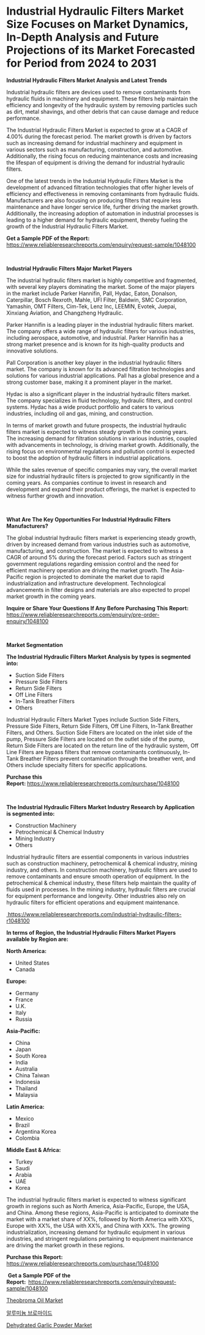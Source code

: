 <p><h1>Industrial Hydraulic Filters Market Size Focuses on Market Dynamics, In-Depth Analysis and Future Projections of its Market Forecasted for Period from 2024 to 2031</h1></p><p><strong>Industrial Hydraulic Filters Market Analysis and Latest Trends</strong></p>
<p><p>Industrial hydraulic filters are devices used to remove contaminants from hydraulic fluids in machinery and equipment. These filters help maintain the efficiency and longevity of the hydraulic system by removing particles such as dirt, metal shavings, and other debris that can cause damage and reduce performance. </p><p>The Industrial Hydraulic Filters Market is expected to grow at a CAGR of 4.00% during the forecast period. The market growth is driven by factors such as increasing demand for industrial machinery and equipment in various sectors such as manufacturing, construction, and automotive. Additionally, the rising focus on reducing maintenance costs and increasing the lifespan of equipment is driving the demand for industrial hydraulic filters. </p><p>One of the latest trends in the Industrial Hydraulic Filters Market is the development of advanced filtration technologies that offer higher levels of efficiency and effectiveness in removing contaminants from hydraulic fluids. Manufacturers are also focusing on producing filters that require less maintenance and have longer service life, further driving the market growth. Additionally, the increasing adoption of automation in industrial processes is leading to a higher demand for hydraulic equipment, thereby fueling the growth of the Industrial Hydraulic Filters Market.</p></p>
<p><strong>Get a Sample PDF of the Report:&nbsp;</strong> <a href="https://www.reliableresearchreports.com/enquiry/request-sample/1048100">https://www.reliableresearchreports.com/enquiry/request-sample/1048100</a></p>
<p>&nbsp;</p>
<p><strong>Industrial Hydraulic Filters Major Market Players</strong></p>
<p><p>The industrial hydraulic filters market is highly competitive and fragmented, with several key players dominating the market. Some of the major players in the market include Parker Hannifin, Pall, Hydac, Eaton, Donalson, Caterpillar, Bosch Rexroth, Mahle, UFI Filter, Baldwin, SMC Corporation, Yamashin, OMT Filters, Cim-Tek, Lenz Inc, LEEMIN, Evotek, Juepai, Xinxiang Aviation, and Changzheng Hydraulic.</p><p>Parker Hannifin is a leading player in the industrial hydraulic filters market. The company offers a wide range of hydraulic filters for various industries, including aerospace, automotive, and industrial. Parker Hannifin has a strong market presence and is known for its high-quality products and innovative solutions.</p><p>Pall Corporation is another key player in the industrial hydraulic filters market. The company is known for its advanced filtration technologies and solutions for various industrial applications. Pall has a global presence and a strong customer base, making it a prominent player in the market.</p><p>Hydac is also a significant player in the industrial hydraulic filters market. The company specializes in fluid technology, hydraulic filters, and control systems. Hydac has a wide product portfolio and caters to various industries, including oil and gas, mining, and construction.</p><p>In terms of market growth and future prospects, the industrial hydraulic filters market is expected to witness steady growth in the coming years. The increasing demand for filtration solutions in various industries, coupled with advancements in technology, is driving market growth. Additionally, the rising focus on environmental regulations and pollution control is expected to boost the adoption of hydraulic filters in industrial applications.</p><p>While the sales revenue of specific companies may vary, the overall market size for industrial hydraulic filters is projected to grow significantly in the coming years. As companies continue to invest in research and development and expand their product offerings, the market is expected to witness further growth and innovation.</p></p>
<p>&nbsp;</p>
<p><strong>What Are The Key Opportunities For Industrial Hydraulic Filters Manufacturers?</strong></p>
<p><p>The global industrial hydraulic filters market is experiencing steady growth, driven by increased demand from various industries such as automotive, manufacturing, and construction. The market is expected to witness a CAGR of around 5% during the forecast period. Factors such as stringent government regulations regarding emission control and the need for efficient machinery operation are driving the market growth. The Asia-Pacific region is projected to dominate the market due to rapid industrialization and infrastructure development. Technological advancements in filter designs and materials are also expected to propel market growth in the coming years.</p></p>
<p><strong>Inquire or Share Your Questions If Any Before Purchasing This Report:</strong> <a href="https://www.reliableresearchreports.com/enquiry/pre-order-enquiry/1048100">https://www.reliableresearchreports.com/enquiry/pre-order-enquiry/1048100</a></p>
<p>&nbsp;</p>
<p><strong>Market Segmentation</strong></p>
<p><strong>The Industrial Hydraulic Filters Market Analysis by types is segmented into:</strong></p>
<p><ul><li>Suction Side Filters</li><li>Pressure Side Filters</li><li>Return Side Filters</li><li>Off Line Filters</li><li>In-Tank Breather Filters</li><li>Others</li></ul></p>
<p><p>Industrial Hydraulic Filters Market Types include Suction Side Filters, Pressure Side Filters, Return Side Filters, Off Line Filters, In-Tank Breather Filters, and Others. Suction Side Filters are located on the inlet side of the pump, Pressure Side Filters are located on the outlet side of the pump, Return Side Filters are located on the return line of the hydraulic system, Off Line Filters are bypass filters that remove contaminants continuously, In-Tank Breather Filters prevent contamination through the breather vent, and Others include specialty filters for specific applications.</p></p>
<p><strong>Purchase this Report:&nbsp;</strong><a href="https://www.reliableresearchreports.com/purchase/1048100">https://www.reliableresearchreports.com/purchase/1048100</a></p>
<p>&nbsp;</p>
<p><strong>The Industrial Hydraulic Filters Market Industry Research by Application is segmented into:</strong></p>
<p><ul><li>Construction Machinery</li><li>Petrochemical & Chemical Industry</li><li>Mining Industry</li><li>Others</li></ul></p>
<p><p>Industrial hydraulic filters are essential components in various industries such as construction machinery, petrochemical & chemical industry, mining industry, and others. In construction machinery, hydraulic filters are used to remove contaminants and ensure smooth operation of equipment. In the petrochemical & chemical industry, these filters help maintain the quality of fluids used in processes. In the mining industry, hydraulic filters are crucial for equipment performance and longevity. Other industries also rely on hydraulic filters for efficient operations and equipment maintenance.</p></p>
<p><a href="https://www.reliableresearchreports.com/industrial-hydraulic-filters-r1048100">&nbsp;https://www.reliableresearchreports.com/industrial-hydraulic-filters-r1048100</a></p>
<p><strong>In terms of Region, the Industrial Hydraulic Filters Market Players available by Region are:</strong></p>
<p>
    <p> <strong> North America: </strong>
        <ul>
            <li>United States</li>
            <li>Canada</li>
        </ul>
        </p> 
    <p> <strong> Europe: </strong>
        <ul>
            <li>Germany</li>
            <li>France</li>
            <li>U.K.</li>
            <li>Italy</li>
            <li>Russia</li>
        </ul>
        </p> 
    <p> <strong> Asia-Pacific: </strong>
        <ul>
            <li>China</li>
            <li>Japan</li>
            <li>South Korea</li>
            <li>India</li>
            <li>Australia</li>
            <li>China Taiwan</li>
            <li>Indonesia</li>
            <li>Thailand</li>
            <li>Malaysia</li>
        </ul>
        </p> 
    <p> <strong> Latin America: </strong>
        <ul>
            <li>Mexico</li>
            <li>Brazil</li>
            <li>Argentina Korea</li>
            <li>Colombia</li>
        </ul>
        </p> 
    <p> <strong> Middle East & Africa: </strong>
        <ul>
            <li>Turkey</li>
            <li>Saudi</li>
            <li>Arabia</li>
            <li>UAE</li>
            <li>Korea</li>
        </ul>
    </p>
    </p>
<p><p>The industrial hydraulic filters market is expected to witness significant growth in regions such as North America, Asia-Pacific, Europe, the USA, and China. Among these regions, Asia-Pacific is anticipated to dominate the market with a market share of XX%, followed by North America with XX%, Europe with XX%, the USA with XX%, and China with XX%. The growing industrialization, increasing demand for hydraulic equipment in various industries, and stringent regulations pertaining to equipment maintenance are driving the market growth in these regions.</p></p>
<p><strong>Purchase this Report: </strong><a href="https://www.reliableresearchreports.com/purchase/1048100">https://www.reliableresearchreports.com/purchase/1048100</a></p>
<p>&nbsp;<strong>Get a Sample PDF of the Report:&nbsp;&nbsp;</strong><a href="https://www.reliableresearchreports.com/enquiry/request-sample/1048100">https://www.reliableresearchreports.com/enquiry/request-sample/1048100</a></p>
<p><strong></strong></p>
<p><p><a href="https://medium.com/@erinveum/analyzing-theobroma-oil-market-dynamics-and-growth-drivers-and-forecasted-for-period-from-2024-to-4ae2530a495b">Theobroma Oil Market</a></p><p><a href="https://github.com/ahmadrevanz10/Market-Research-Report-List-2/blob/main/163460343590.md">알루미늄 브로마이드</a></p><p><a href="https://medium.com/@lottierunte1948/strategic-insights-into-global-dehydrated-garlic-powder-market-trends-2024-2031-covered-in-175-2a05344f5d45">Dehydrated Garlic Powder Market</a></p></p>